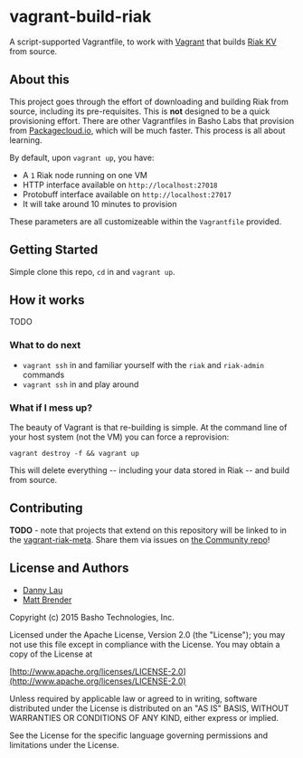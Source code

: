 # vagrant-build-riak
A script-supported Vagrantfile, to work with [Vagrant](http://vagrantup.com) that builds [Riak KV](http://basho.com/riak/) from source.

## About this 
This project goes through the effort of downloading and building Riak from source, including its pre-requisites. This is **not** designed to be a quick provisioning effort. There are other Vagrantfiles in Basho Labs that provision from [Packagecloud.io](packagecloud.io/basho/riak), which will be much faster. This process is all about learning.


By default, upon `vagrant up`, you have: 
* A `1` Riak node running on one VM
* HTTP interface available on `http://localhost:27018`
* Protobuff interface available on `http://localhost:27017`
* It will take around 10 minutes to provision

These parameters are all customizeable within the `Vagrantfile` provided. 

## Getting Started

Simple clone this repo, `cd` in and `vagrant up`.

## How it works

TODO


### What to do next

* `vagrant ssh` in and familiar yourself with the `riak` and `riak-admin` commands
* `vagrant ssh` in and play around


### What if I mess up?

The beauty of Vagrant is that re-building is simple. At the command line of your host system (not the VM) you can force a reprovision: 

```
vagrant destroy -f && vagrant up
```

This will delete everything -- including your data stored in Riak -- and build from source.

## Contributing

**TODO** - note that projects that extend on this repository will be linked to in the [vagrant-riak-meta](https://github.com/basho-labs/vagrant-riak-meta). Share them via issues on [the Community repo](https://github.com/basho-labs/the-riak-community)!


## License and Authors

* [Danny Lau](https://github.com/simonvc)
* [Matt Brender](https://github.com/mjbrender)

Copyright (c) 2015 Basho Technologies, Inc.

Licensed under the Apache License, Version 2.0 (the "License"); you may
not use this file except in compliance with the License. You may obtain
a copy of the License at

[http://www.apache.org/licenses/LICENSE-2.0](http://www.apache.org/licenses/LICENSE-2.0)

Unless required by applicable law or agreed to in writing, software
distributed under the License is distributed on an "AS IS" BASIS,
WITHOUT WARRANTIES OR CONDITIONS OF ANY KIND, either express or
implied.

See the License for the specific language governing permissions and
limitations under the License.

